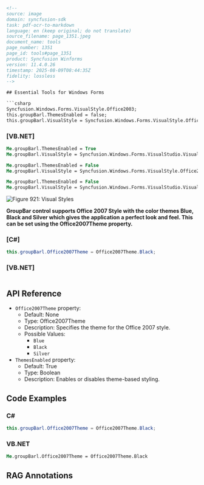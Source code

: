 ```html
<!-- 
source: image
domain: syncfusion-sdk
task: pdf-ocr-to-markdown
language: en (keep original; do not translate)
source_filename: page_1351.jpeg
document_name: tools
page_number: 1351
page_id: tools#page_1351
product: Syncfusion Winforms
version: 11.4.0.26
timestamp: 2025-08-09T08:44:35Z
fidelity: lossless
-->

## Essential Tools for Windows Forms

```csharp
Syncfusion.Windows.Forms.VisualStyle.Office2003;
this.groupBarl.ThemesEnabled = false;
this.groupBarl.VisualStyle = Syncfusion.Windows.Forms.VisualStyle.Office2007;
```

### [VB.NET]
```vb
Me.groupBarl.ThemesEnabled = True
Me.groupBarl.VisualStyle = Syncfusion.Windows.Forms.VisualStudio.VisualStyle.OfficeXP

Me.groupBarl.ThemesEnabled = False
Me.groupBarl.VisualStyle = Syncfusion.Windows.Forms.VisualStyle.Office2003;

Me.groupBarl.ThemesEnabled = False
Me.groupBarl.VisualStyle = Syncfusion.Windows.Forms.VisualStudio.VisualStyle.Office2007
```

![Figure 921: Visual Styles](https://user-images.githubusercontent.com/87489834/225846167-7c1b80af-d6f1-48e2-8100-424d16e4ce41.png)

**GroupBar control supports Office 2007 Style with the color themes Blue, Black and Silver which gives the application a perfect look and feel. This can be set using the Office2007Theme property.**

### [C#]
```csharp
this.groupBarl.Office2007Theme = Office2007Theme.Black;
```

### [VB.NET]

```csharp

```

## API Reference
- `Office2007Theme` property:
  - Default: None
  - Type: Office2007Theme
  - Description: Specifies the theme for the Office 2007 style.
  - Possible Values:
    - `Blue`
    - `Black`
    - `Silver`
- `ThemesEnabled` property:
  - Default: True
  - Type: Boolean
  - Description: Enables or disables theme-based styling.

## Code Examples

### C#
```csharp
this.groupBarl.Office2007Theme = Office2007Theme.Black;
```

### VB.NET
```vb
Me.groupBarl.Office2007Theme = Office2007Theme.Black
```

## RAG Annotations
<!-- tags: [WinForms, GroupBar, Office Themes, Visual Styles] keywords: [GroupBar, Office2007Theme, ThemesEnabled, VisualStyle] -->
```